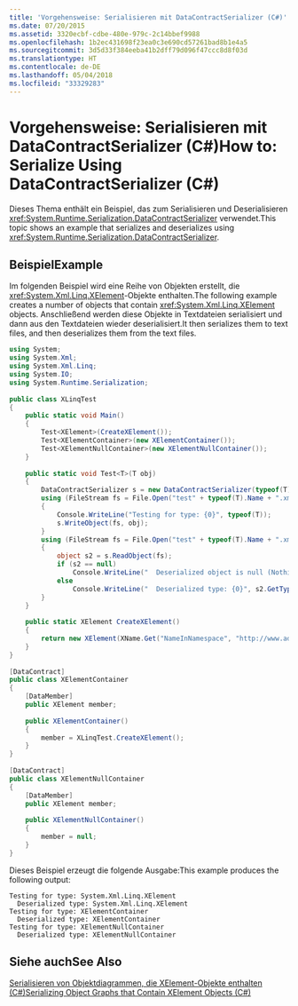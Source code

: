 ```yaml
---
title: 'Vorgehensweise: Serialisieren mit DataContractSerializer (C#)'
ms.date: 07/20/2015
ms.assetid: 3320ecbf-cdbe-480e-979c-2c14bbef9988
ms.openlocfilehash: 1b2ec431698f23ea0c3e690cd57261bad8b1e4a5
ms.sourcegitcommit: 3d5d33f384eeba41b2dff79d096f47ccc8d8f03d
ms.translationtype: HT
ms.contentlocale: de-DE
ms.lasthandoff: 05/04/2018
ms.locfileid: "33329283"
---
```

# <a name="how-to-serialize-using-datacontractserializer-c"></a><span data-ttu-id="5a702-102">Vorgehensweise: Serialisieren mit DataContractSerializer (C#)</span><span class="sxs-lookup"><span data-stu-id="5a702-102">How to: Serialize Using DataContractSerializer (C#)</span></span>
<span data-ttu-id="5a702-103">Dieses Thema enthält ein Beispiel, das zum Serialisieren und Deserialisieren <xref:System.Runtime.Serialization.DataContractSerializer> verwendet.</span><span class="sxs-lookup"><span data-stu-id="5a702-103">This topic shows an example that serializes and deserializes using <xref:System.Runtime.Serialization.DataContractSerializer>.</span></span>  
  
## <a name="example"></a><span data-ttu-id="5a702-104">Beispiel</span><span class="sxs-lookup"><span data-stu-id="5a702-104">Example</span></span>  
 <span data-ttu-id="5a702-105">Im folgenden Beispiel wird eine Reihe von Objekten erstellt, die <xref:System.Xml.Linq.XElement>-Objekte enthalten.</span><span class="sxs-lookup"><span data-stu-id="5a702-105">The following example creates a number of objects that contain <xref:System.Xml.Linq.XElement> objects.</span></span> <span data-ttu-id="5a702-106">Anschließend werden diese Objekte in Textdateien serialisiert und dann aus den Textdateien wieder deserialisiert.</span><span class="sxs-lookup"><span data-stu-id="5a702-106">It then serializes them to text files, and then deserializes them from the text files.</span></span>  
  
```csharp  
using System;  
using System.Xml;  
using System.Xml.Linq;  
using System.IO;  
using System.Runtime.Serialization;  
  
public class XLinqTest  
{  
    public static void Main()  
    {  
        Test<XElement>(CreateXElement());  
        Test<XElementContainer>(new XElementContainer());  
        Test<XElementNullContainer>(new XElementNullContainer());  
    }  
  
    public static void Test<T>(T obj)  
    {  
        DataContractSerializer s = new DataContractSerializer(typeof(T));  
        using (FileStream fs = File.Open("test" + typeof(T).Name + ".xml", FileMode.Create))  
        {  
            Console.WriteLine("Testing for type: {0}", typeof(T));   
            s.WriteObject(fs, obj);  
        }  
        using (FileStream fs = File.Open("test" + typeof(T).Name + ".xml", FileMode.Open))  
        {  
            object s2 = s.ReadObject(fs);  
            if (s2 == null)  
                Console.WriteLine("  Deserialized object is null (Nothing in VB)");  
            else  
                Console.WriteLine("  Deserialized type: {0}", s2.GetType());  
        }  
    }  
  
    public static XElement CreateXElement()  
    {  
        return new XElement(XName.Get("NameInNamespace", "http://www.adventure-works.org"));  
    }  
}  
  
[DataContract]  
public class XElementContainer  
{  
    [DataMember]  
    public XElement member;  
  
    public XElementContainer()  
    {  
        member = XLinqTest.CreateXElement();  
    }  
}  
  
[DataContract]  
public class XElementNullContainer  
{  
    [DataMember]  
    public XElement member;  
  
    public XElementNullContainer()  
    {  
        member = null;  
    }  
}  
```  
  
 <span data-ttu-id="5a702-107">Dieses Beispiel erzeugt die folgende Ausgabe:</span><span class="sxs-lookup"><span data-stu-id="5a702-107">This example produces the following output:</span></span>  
  
```  
Testing for type: System.Xml.Linq.XElement  
  Deserialized type: System.Xml.Linq.XElement  
Testing for type: XElementContainer  
  Deserialized type: XElementContainer  
Testing for type: XElementNullContainer  
  Deserialized type: XElementNullContainer  
```  
  
## <a name="see-also"></a><span data-ttu-id="5a702-108">Siehe auch</span><span class="sxs-lookup"><span data-stu-id="5a702-108">See Also</span></span>  
 [<span data-ttu-id="5a702-109">Serialisieren von Objektdiagrammen, die XElement-Objekte enthalten (C#)</span><span class="sxs-lookup"><span data-stu-id="5a702-109">Serializing Object Graphs that Contain XElement Objects (C#)</span></span>](../../../../csharp/programming-guide/concepts/linq/serializing-object-graphs-that-contain-xelement-objects.md)
